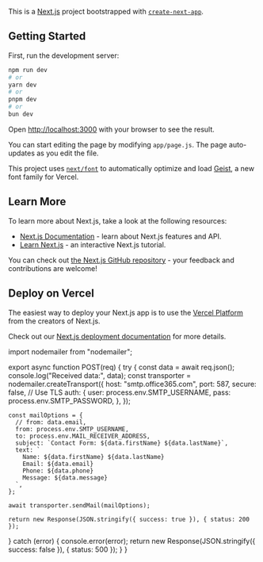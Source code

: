 This is a [Next.js](https://nextjs.org) project bootstrapped with [`create-next-app`](https://nextjs.org/docs/app/api-reference/cli/create-next-app).

## Getting Started

First, run the development server:

```bash
npm run dev
# or
yarn dev
# or
pnpm dev
# or
bun dev
```

Open [http://localhost:3000](http://localhost:3000) with your browser to see the result.

You can start editing the page by modifying `app/page.js`. The page auto-updates as you edit the file.

This project uses [`next/font`](https://nextjs.org/docs/app/building-your-application/optimizing/fonts) to automatically optimize and load [Geist](https://vercel.com/font), a new font family for Vercel.

## Learn More

To learn more about Next.js, take a look at the following resources:

- [Next.js Documentation](https://nextjs.org/docs) - learn about Next.js features and API.
- [Learn Next.js](https://nextjs.org/learn) - an interactive Next.js tutorial.

You can check out [the Next.js GitHub repository](https://github.com/vercel/next.js) - your feedback and contributions are welcome!

## Deploy on Vercel

The easiest way to deploy your Next.js app is to use the [Vercel Platform](https://vercel.com/new?utm_medium=default-template&filter=next.js&utm_source=create-next-app&utm_campaign=create-next-app-readme) from the creators of Next.js.

Check out our [Next.js deployment documentation](https://nextjs.org/docs/app/building-your-application/deploying) for more details.

import nodemailer from "nodemailer";

export async function POST(req) {
try {
const data = await req.json();
console.log("Received data:", data);
const transporter = nodemailer.createTransport({
host: "smtp.office365.com",
port: 587,
secure: false, // Use TLS
auth: {
user: process.env.SMTP_USERNAME,
pass: process.env.SMTP_PASSWORD,
},
});

    const mailOptions = {
      // from: data.email,
      from: process.env.SMTP_USERNAME,
      to: process.env.MAIL_RECEIVER_ADDRESS,
      subject: `Contact Form: ${data.firstName} ${data.lastName}`,
      text: `
        Name: ${data.firstName} ${data.lastName}
        Email: ${data.email}
        Phone: ${data.phone}
        Message: ${data.message}
      `,
    };

    await transporter.sendMail(mailOptions);

    return new Response(JSON.stringify({ success: true }), { status: 200 });

} catch (error) {
console.error(error);
return new Response(JSON.stringify({ success: false }), { status: 500 });
}
}

